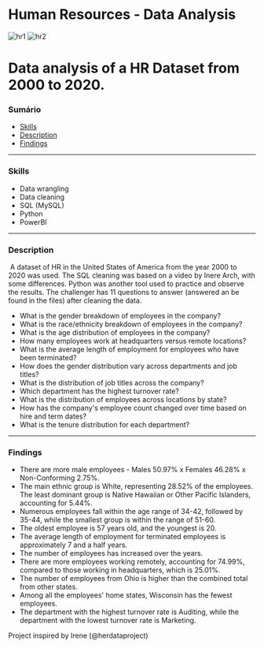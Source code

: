 # Human Resources - Data Analysis

![hr1](https://github.com/rodrigoaqueiroz/Human-Resources-Data-Analysis/assets/60048036/1dc4598b-7fb2-4861-b894-2821eae7a035)
![hr2](https://github.com/rodrigoaqueiroz/Human-Resources-Data-Analysis/assets/60048036/1619c97d-ed2c-481a-b9b9-c0b9cf9bac92)

# Data analysis of a HR Dataset from 2000 to 2020.

### Sumário

- [Skills](#skills)
- [Description](#description)
- [Findings](#findings)

---

### Skills

- Data wrangling
- Data cleaning
- SQL (MySQL)
- Python
- PowerBI

---

### Description

&nbsp;A dataset of HR in the United States of America from the year 2000 to 2020 was used. The SQL cleaning was based on a video by Inere Arch, with some differences. Python was another tool used to practice and observe the results.
The challenger has 11 questions to answer (answered an be found in the files) after cleaning the data.
- What is the gender breakdown of employees in the company?
- What is the race/ethnicity breakdown of employees in the company?
- What is the age distribution of employees in the company?
- How many employees work at headquarters versus remote locations?
- What is the average length of employment for employees who have been terminated?
- How does the gender distribution vary across departments and job titles?
- What is the distribution of job titles across the company?
- Which department has the highest turnover rate?
- What is the distribution of employees across locations by state?
- How has the company's employee count changed over time based on hire and term dates?
- What is the tenure distribution for each department?

---

### Findings
- There are more male employees - Males 50.97% x Females 46.28% x Non-Conforming 2.75%.
- The main ethnic group is White, representing 28.52% of the employees. The least dominant group is Native Hawaiian or Other Pacific Islanders, accounting for 5.44%.
- Numerous employees fall within the age range of 34-42, followed by 35-44, while the smallest group is within the range of 51-60.
- The oldest employee is 57 years old, and the youngest is 20.
- The average length of employment for terminated employees is approximately 7 and a half years.
- The number of employees has increased over the years.
- There are more employees working remotely, accounting for 74.99%, compared to those working in headquarters, which is 25.01%.
- The number of employees from Ohio is higher than the combined total from other states.
- Among all the employees' home states, Wisconsin has the fewest employees.
- The department with the highest turnover rate is Auditing, while the department with the lowest turnover rate is Marketing.


Project inspired by Irene (@herdataproject)
